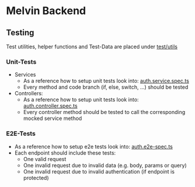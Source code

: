 # Melvin Backend

## Testing

Test utilities, helper functions and Test-Data are placed under [test/utils](test/utils)

### Unit-Tests

- Services
  - As a reference how to setup unit tests look into: [auth.service.spec.ts](src/resources/auth/auth.service.spec.ts)
  - Every method and code branch (if, else, switch, ...) should be tested
- Controllers:
  - As a reference how to setup unit tests look into: [auth.controller.spec.ts](src/resources/auth/auth.controller.spec.ts)
  - Every controller method should be tested to call the corresponding mocked service method

### E2E-Tests

- As a reference how to setup e2e tests look into: [auth.e2e-spec.ts](test/auth.e2e-spec.ts)
- Each endpoint should include these tests:
  - One valid request
  - One invalid request due to invalid data (e.g. body, params or query)
  - One invalid request due to invalid authentication (if endpoint is protected)

